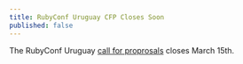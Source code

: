 ```yaml
---
title: RubyConf Uruguay CFP Closes Soon
published: false
---
```


The RubyConf Uruguay [call for proprosals][cfp] closes March 15th.

[cfp]: LINK

